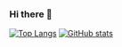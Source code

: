 ### Hi there 👋 



[![Top Langs](https://github-readme-stats.vercel.app/api/top-langs/?username=GeoRouv&layout=compact&theme=tokyonight&langs_count=8?hide=makefile)](https://github.com/GeoRouv/github-readme-stats)
[![GitHub stats](https://github-readme-stats.vercel.app/api?username=GeoRouv&theme=tokyonight)](https://github.com/anuraghazra/github-readme-stats)
